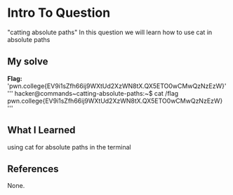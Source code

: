 # Intro To Question
"catting absolute paths"
In this question we will learn how to use cat in absolute paths 
## My solve
**Flag:** 'pwn.college{EV9i1sZfh66ij9WXtUd2XzWN8tX.QX5ETO0wCMwQzNzEzW}'
'''
hacker@commands~catting-absolute-paths:~$ cat /flag
pwn.college{EV9i1sZfh66ij9WXtUd2XzWN8tX.QX5ETO0wCMwQzNzEzW}
'''
## What I Learned
using cat for absolute paths in the terminal 
## References
None.
